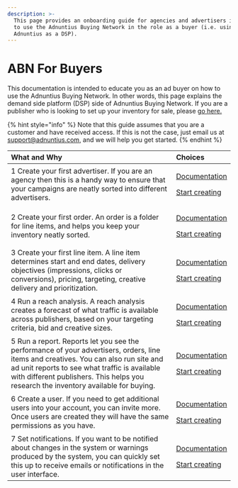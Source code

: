 ```yaml
---
description: >-
  This page provides an onboarding guide for agencies and advertisers intending
  to use the Adnuntius Buying Network in the role as a buyer (i.e. using
  Adnuntius as a DSP).
---
```


# ABN For Buyers

This documentation is intended to educate you as an ad buyer on how to use the Adnuntius Buying Network. In other words, this page explains the demand side platform \(DSP\) side of Adnuntius Buying Network. If you are a publisher who is looking to set up your inventory for sale, please [go here. ](abn-for-publishers.md)

{% hint style="info" %}
Note that this guide assumes that you are a customer and have received access. If this is not the case, just email us at [support@adnuntius.com](mailto:support@adnuntius.com), and we will help you get started.
{% endhint %}

<table>
  <thead>
    <tr>
      <th style="text-align:left">What and Why</th>
      <th style="text-align:left">Choices</th>
    </tr>
  </thead>
  <tbody>
    <tr>
      <td style="text-align:left">1 Create your first advertiser. If you are an agency then this is a handy
        way to ensure that your campaigns are neatly sorted into different advertisers.</td>
      <td
      style="text-align:left">
        <p><a href="../../adnuntius-advertising/admin-ui/advertising/advertisers.md">Documentation</a>
        </p>
        <p><a href="https://admin.adnuntius.com/advertisers">Start creating</a>
        </p>
        </td>
    </tr>
    <tr>
      <td style="text-align:left">2 Create your first order. An order is a folder for line items, and helps
        you keep your inventory neatly sorted.</td>
      <td style="text-align:left">
        <p><a href="../../adnuntius-advertising/admin-ui/advertising/orders.md">Documentation</a>
        </p>
        <p><a href="https://admin.adnuntius.com/orders">Start creating</a>
        </p>
      </td>
    </tr>
    <tr>
      <td style="text-align:left">3 Create your first line item. A line item determines start and end dates,
        delivery objectives (impressions, clicks or conversions), pricing, targeting,
        creative delivery and prioritization.</td>
      <td style="text-align:left">
        <p><a href="../../adnuntius-advertising/admin-ui/advertising/line-items.md">Documentation</a>
        </p>
        <p><a href="https://admin.adnuntius.com/line-items">Start creating</a>
        </p>
      </td>
    </tr>
    <tr>
      <td style="text-align:left">4 Run a reach analysis. A reach analysis creates a forecast of what traffic
        is available across publishers, based on your targeting criteria, bid and
        creative sizes.</td>
      <td style="text-align:left">
        <p><a href="../../adnuntius-advertising/admin-ui/advertising/reach-analysis.md">Documentation</a>
        </p>
        <p><a href="https://admin.adnuntius.com/reach-analysis">Start creating</a>
        </p>
      </td>
    </tr>
    <tr>
      <td style="text-align:left">5 Run a report. Reports let you see the performance of your advertisers,
        orders, line items and creatives. You can also run site and ad unit reports
        to see what traffic is available with different publishers. This helps
        you research the inventory available for buying.</td>
      <td style="text-align:left">
        <p><a href="../../adnuntius-advertising/admin-ui/reports/advertising-queries.md">Documentation</a>
        </p>
        <p><a href="https://admin.adnuntius.com/reports">Start creating</a>
        </p>
      </td>
    </tr>
    <tr>
      <td style="text-align:left">6 Create a user. If you need to get additional users into your account,
        you can invite more. Once users are created they will have the same permissions
        as you have.</td>
      <td style="text-align:left">
        <p><a href="../../adnuntius-advertising/admin-ui/admin/users-teams-and-roles.md">Documentation</a>
        </p>
        <p><a href="https://admin.adnuntius.com/admin/users">Start creating</a>
        </p>
      </td>
    </tr>
    <tr>
      <td style="text-align:left">7 Set notifications. If you want to be notified about changes in the system
        or warnings produced by the system, you can quickly set this up to receive
        emails or notifications in the user interface.</td>
      <td style="text-align:left">
        <p><a href="../../adnuntius-advertising/admin-ui/admin/notification-preferences.md">Documentation</a>
        </p>
        <p><a href="https://admin.adnuntius.com/admin/notification-preferences">Start creating</a>
        </p>
      </td>
    </tr>
  </tbody>
</table>

